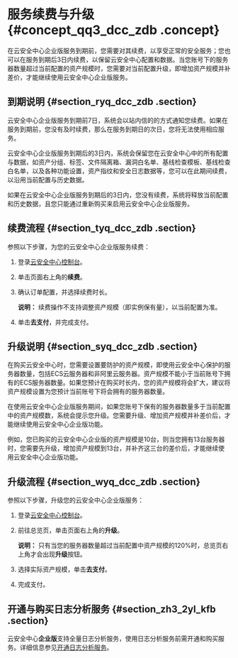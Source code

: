 # 服务续费与升级 {#concept_qq3_dcc_zdb .concept}

在云安全中心企业版服务到期前，您需要对其续费，以享受正常的安全服务；您也可以在服务到期后3日内续费，以保留云安全中心配置和数据。当您账号下的服务器数量超过当前配置的资产规模时，您需要对当前配置升级，即增加资产规模并补差价，才能继续使用云安全中心企业版服务。

## 到期说明 {#section_ryq_dcc_zdb .section}

云安全中心企业版服务到期前7日，系统会以站内信的的方式通知您续费。如果在服务到期前，您没有及时续费，那么在服务到期日的次日，您将无法使用相应服务。

云安全中心企业版服务到期后的3日内，系统会保留您在云安全中心中的所有配置与数据，如资产分组、标签、文件隔离箱、漏洞白名单、基线检查模板、基线检查白名单，以及各种功能设置，资产指纹和安全日志数据等，您可以在此期间续费，以沿用当前配置与历史数据。

如果在云安全中心企业版服务到期后的3日内，您没有续费，系统将释放当前配置和历史数据，且您只能通过重新购买来启用云安全中心企业版服务。

## 续费流程 {#section_tyq_dcc_zdb .section}

参照以下步骤，为您的云安全中心企业版服务续费：

1.  登录[云安全中心控制台](https://yundun.console.aliyun.com/?p=sas)。
2.  单击页面右上角的**续费**。
3.  确认订单配置，并选择续费时长。

    **说明：** 续费操作不支持调整资产规模（即实例保有量），以当前配置为准。

4.  单击**去支付**，并完成支付。

## 升级说明 {#section_syq_dcc_zdb .section}

在购买云安全中心时，您需要设置要防护的资产规模，即使用云安全中心保护的服务器数量，包括ECS云服务器和非阿里云服务器。资产规模不能小于当前账号下拥有的ECS服务器数量。如果您预计在购买时长内，您的资产规模将会扩大，建议将资产规模设置为您预计当前账号下将会拥有的服务器数量。

在使用云安全中心企业版服务期间，如果您账号下保有的服务器数量多于当前配置中的资产规模数，系统会提示您升级。您需要升级、增加资产规模并补差价后，才能继续使用云安全中心企业版功能。

例如，您已购买的云安全中心企业版的资产规模是10台，则当您拥有13台服务器时，您需要先升级，增加资产规模到13台，并补齐这三台的差价后，才能继续使用云安全中心企业版功能。

## 升级流程 {#section_wyq_dcc_zdb .section}

参照以下步骤，升级您的云安全中心企业版服务：

1.  登录[云安全中心控制台](https://yundun.console.aliyun.com/?p=sas)。
2.  前往总览页，单击页面右上角的**升级**。

    **说明：** 只有当您的服务器数量超过当前配置中资产规模的120%时，总览页右上角才会出现**升级**按钮。

3.  选择实际资产规模，单击**去支付**。
4.  完成支付。

## 开通与购买日志分析服务 {#section_zh3_2yl_kfb .section}

云安全中心**企业版**支持全量日志分析服务，使用日志分析服务前需开通和购买服务。详细信息参见[开通日志分析服务](../../../../../intl.zh-CN/用户指南/日志分析/开通日志分析服务.md#section_hb4_p5l_kfb)。

